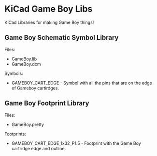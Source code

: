 # KiCad Game Boy Libs
KiCad Libraries for making Game Boy things!

## Game Boy Schematic Symbol Library

Files:
 - GameBoy.lib
 - GameBoy.dcm

Symbols:
 - GAMEBOY_CART_EDGE - Symbol with all the pins that are on the edge of Gameboy cartirdges.

## Game Boy Footprint Library

Files:
 - GameBoy.pretty

Footprints:
 - GAMEBOY_CART_EDGE_1x32_P1.5 - Footprint with the Game Boy cartridge edge and outline.

